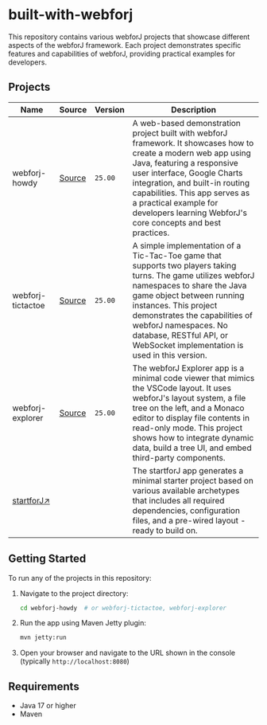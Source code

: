 # built-with-webforj

This repository contains various webforJ projects that showcase different aspects of the webforJ framework. Each project demonstrates specific features and capabilities of webforJ, providing practical examples for developers.

## Projects

Name | Source | Version | Description
--- | --- | --- | ---
webforj-howdy | [Source](https://github.com/webforj/built-with-webforj/tree/main/webforj-howdy) | `25.00` | A web-based demonstration project built with webforJ framework. It showcases how to create a modern web app using Java, featuring a responsive user interface, Google Charts integration, and built-in routing capabilities. This app serves as a practical example for developers learning WebforJ's core concepts and best practices.
webforj-tictactoe | [Source](https://github.com/webforj/built-with-webforj/tree/main/webforj-tictactoe) | `25.00` | A simple implementation of a Tic-Tac-Toe game that supports two players taking turns. The game utilizes webforJ namespaces to share the Java game object between running instances. This project demonstrates the capabilities of webforJ namespaces. No database, RESTful API, or WebSocket implementation is used in this version.
webforj-explorer | [Source](https://github.com/webforj/built-with-webforj/tree/main/webforj-explorer) | `25.00` | The webforJ Explorer app is a minimal code viewer that mimics the VSCode layout. It uses webforJ's layout system, a file tree on the left, and a Monaco editor to display file contents in read-only mode. This project shows how to integrate dynamic data, build a tree UI, and embed third-party components.
[startforJ↗️](https://docs.webforj.com/startforj/) | | | The startforJ app generates a minimal starter project based on various available archetypes that includes all required dependencies, configuration files, and a pre-wired layout - ready to build on.

## Getting Started

To run any of the projects in this repository:

1. Navigate to the project directory:

   ```bash
   cd webforj-howdy  # or webforj-tictactoe, webforj-explorer
   ```

2. Run the app using Maven Jetty plugin:

   ```bash
   mvn jetty:run
   ```

3. Open your browser and navigate to the URL shown in the console (typically `http://localhost:8080`)

## Requirements

- Java 17 or higher
- Maven